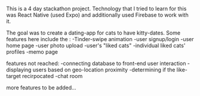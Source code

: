This is a 4 day stackathon project.
Technology that I tried to learn for this was React Native (used Expo) and additionally used Firebase to work with it.

The goal was to create a dating-app for cats to have kitty-dates.
Some features here include the :
-Tinder-swipe animation
-user signup/login
-user home page
-user photo upload
-user's "liked cats"
-individual liked cats' profiles
-memo page

features not reached:
-connecting database to front-end user interaction
-displaying users based on geo-location proximity
-determining if the like-target recirpocated
-chat room

more features to be added...

